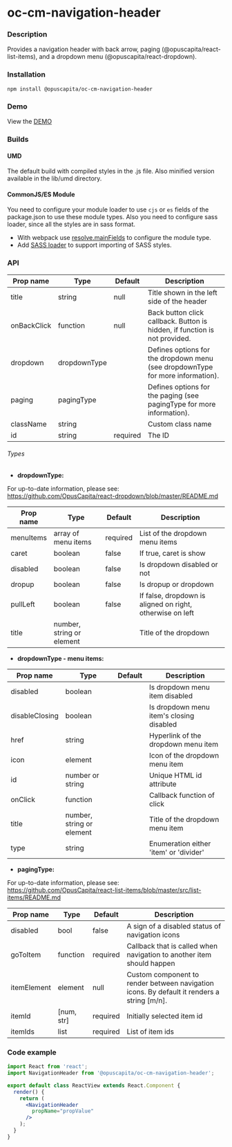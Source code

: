 # oc-cm-navigation-header

### Description
Provides a navigation header with back arrow, paging (@opuscapita/react-list-items),
and a dropdown menu (@opuscapita/react-dropdown).

### Installation
```
npm install @opuscapita/oc-cm-navigation-header
```

### Demo
View the [DEMO](https://opuscapita.github.io/oc-cm-navigation-header)

### Builds
#### UMD
The default build with compiled styles in the .js file. Also minified version available in the lib/umd directory.
#### CommonJS/ES Module
You need to configure your module loader to use `cjs` or `es` fields of the package.json to use these module types.
Also you need to configure sass loader, since all the styles are in sass format.
* With webpack use [resolve.mainFields](https://webpack.js.org/configuration/resolve/#resolve-mainfields) to configure the module type.
* Add [SASS loader](https://github.com/webpack-contrib/sass-loader) to support importing of SASS styles.

### API

| Prop name           | Type          | Default  | Description                                |
| ------------------- | ------------- | -------- | ------------------------------------------ |
| title               | string        | null     | Title shown in the left side of the header |
| onBackClick         | function      | null     | Back button click callback. Button is hidden, if function is not provided. |
| dropdown            | dropdownType  |          | Defines options for the dropdown menu (see dropdownType for more information). |
| paging              | pagingType    |          | Defines options for the paging (see pagingType for more information). |
| className           | string        |          | Custom class name |
| id                  | string        | required | The ID |

###### Types

- __dropdownType:__ 

For up-to-date information, please see: https://github.com/OpusCapita/react-dropdown/blob/master/README.md

| Prop name                | Type              | Default  | Description                                |
| ------------------------ | ----------------- | -------- | ------------------------------------------ |
| menuItems                | array of menu items | required                               | List of the dropdown menu items          |
| caret                    | boolean           | false                                    | If true, caret is show                   |
| disabled                 | boolean           | false                                    | Is dropdown disabled or not              |
| dropup                   | boolean           | false                                    | Is dropup or dropdown                    |
| pullLeft                 | boolean           | false                                    | If false, dropdown is aligned on right, otherwise on left |
| title                    | number, string or element | <Icon type="indicator" name="more" width={32} height={32} /> | Title of the dropdown |

- __dropdownType - menu items:__ 

| Prop name                | Type              | Default                                  | Description                              |
| ------------------------ | ----------------- | ---------------------------------------- | ---------------------------------------- |
| disabled                 | boolean           |                                          | Is dropdown menu item disabled           |
| disableClosing           | boolean           |                                          | Is dropdown menu item's closing disabled |
| href                     | string            |                                          | Hyperlink of the dropdown menu item      |
| icon                     | element           |                                          | Icon of the dropdown menu item           |
| id                       | number or string  |                                          | Unique HTML id attribute                 |
| onClick                  | function          |                                          | Callback function of click               |
| title                    | number, string or element |                                  | Title of the dropdown menu item          |
| type                     | string            |                                          | Enumeration either 'item' or 'divider'   |

- __pagingType:__

For up-to-date information, please see: https://github.com/OpusCapita/react-list-items/blob/master/src/list-items/README.md

| Prop name                | Type       | Default   | Description                              |
| ------------------------ | ---------- | --------- | ---------------------------------------- |
| disabled                 | bool       | false     | A sign of a disabled status of navigation icons
| goToItem                 | function   | required  | Callback that is called when navigation to another item should happen
| itemElement              | element    | null      | Custom component to render between navigation icons. By default it renders a string [m/n].
| itemId                   | [num, str] | required  | Initially selected item id
| itemIds                  | list       | required  | List of item ids

### Code example
```jsx
import React from 'react';
import NavigationHeader from '@opuscapita/oc-cm-navigation-header';

export default class ReactView extends React.Component {
  render() {
    return (
      <NavigationHeader
        propName="propValue"
      />
    );
  }
}
```